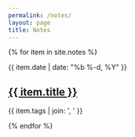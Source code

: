 ```yaml
---
permalink: /notes/
layout: page
title: Notes
---
```


{% for item in site.notes %}
  <p class="mb-0 mt-4">{{ item.date | date: "%b %-d, %Y" }}</p>
  <h2><a href="{{site.baseurl}}{{ item.url  }}">{{ item.title  }}</a></h2>
  <p>{{ item.tags | join: ', ' }}</p>
{% endfor %}


